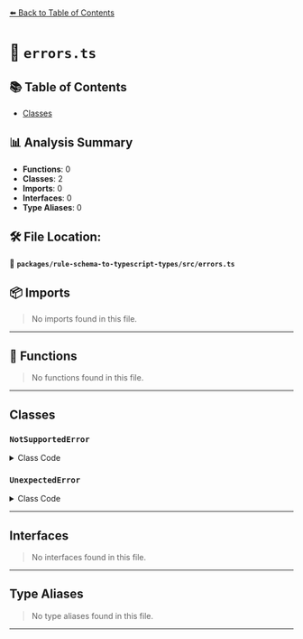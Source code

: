 [⬅️ Back to Table of Contents](../../../index.md)

# 📄 `errors.ts`

## 📚 Table of Contents

- [Classes](#classes)

## 📊 Analysis Summary

- **Functions**: 0
- **Classes**: 2
- **Imports**: 0
- **Interfaces**: 0
- **Type Aliases**: 0

## 🛠️ File Location:
📂 **`packages/rule-schema-to-typescript-types/src/errors.ts`**

## 📦 Imports

> No imports found in this file.


---

## 🔧 Functions

> No functions found in this file.


---

## Classes

### `NotSupportedError`

<details><summary>Class Code</summary>

```ts
export class NotSupportedError extends Error {
  constructor(thing: string, target: unknown) {
    super(
      `Generating a type for ${thing} is not currently supported:\n${JSON.stringify(
        target,
        null,
        2,
      )}`,
    );
  }
}
```
</details>

### `UnexpectedError`

<details><summary>Class Code</summary>

```ts
export class UnexpectedError extends Error {
  constructor(error: string, target: unknown) {
    super(`Unexpected Error: ${error}:\n${JSON.stringify(target, null, 2)}`);
  }
}
```
</details>


---

## Interfaces

> No interfaces found in this file.


---

## Type Aliases

> No type aliases found in this file.


---